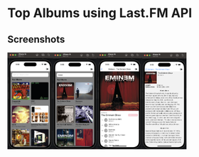 # Top Albums using Last.FM API


## Screenshots

<div style="display: flex; flex-direction: 'row';">
<!-- <img src="./screenshots/1.png" width=20%> -->
<img src="./screenshots/2.png" width=20%>
<img src="./screenshots/3.png" width=20%>
<img src="./screenshots/4.png" width=20%>
<img src="./screenshots/5.png" width=20%>


</div>


</div>